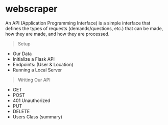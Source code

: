 # webscraper
An API (Application Programming Interface) is a simple interface that defines the types of requests (demands/questions, etc.) that can be made, how they are made, and how they are processed.

> Setup
  - Our Data
  - Initialize a Flask API
  - Endpoints: (User & Location)
  - Running a Local Server 
> Writing Our API
  - GET
  - POST
  - 401 Unauthorized
  - PUT
  - DELETE
  - Users Class (summary)
> 


